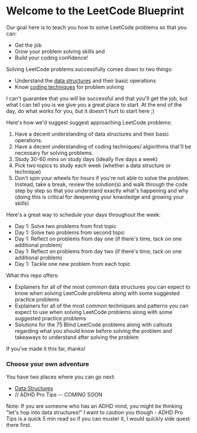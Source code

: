 # Welcome to the LeetCode Blueprint

Our goal here is to teach you how to solve LeetCode problems so that you can:

* Get the job
* Grow your problem solving skills and
* Build your coding confidence!

Solving LeetCode problems successfully comes down to two things:

* Understand the [data structures](../2.%20Data%20Structures/Data-Structures.md) and their basic operations
* Know [coding techniques](../3.%20Coding%20Techniques/Coding-Techniques-and-Patterns.md) for problem solving

I can't guarantee that you will be successful and that you'll get the job, but what I can tell you is we give you a great place to start. At the end of the day, do what works for you, but it doesn't hurt to start here ;)

Here's how we'd suggest suggest approaching LeetCode problems: 

1. Have a decent understanding of data structures and their basic operations. 
2. Have a decent understanding of coding techniques/ algorithms that'll be necessary for solving problems. 
3. Study 30-60 mins on study days (ideally five days a week)
4. Pick two topics to study each week (whether a data structure or technique)
5. Don't spin your wheels for hours if you're not able to solve the problem. Instead, take a break, review the solution(s) and walk through the code step by step so that you understand exactly what's happening and why (doing this is critical for deepening your knwoledge and growing your skills)

Here's a great way to schedule your days throughout the week:

* Day 1:  Solve two problems from first topic
* Day 1:  Solve two problems from second topic
* Day 1:  Reflect on problems from day one (if there's time, tack on one additional problem)
* Day 1:  Reflect on problems from day two (if there's time, tack on one additional problem)
* Day 1:  Tackle one new problem from each topic

What this repo offers:

* Explainers for all of the most common data structures you can expect to know when solving LeetCode problems along with some suggested practice problems
* Explainers for all of the most common techniques and patterns you can expect to use when solving LeetCode problems along with some suggested practice problems
* Solutions for the 75 Blind LeetCode problems along with callouts regarding what you should know before solving the problem and takeaways to understand after solving the problem 

If you've made it this far, thanks! 

### Choose your own adventure

You have two places where you can go next:
* [Data Structures](../2.%20Data%20Structures/Data-Structures.md)
* // ADHD Pro Tips -- COMING SOON

Note: If you are someone who has an ADHD mind, you might be thinking "let's hop into data structures!" I want to caution you though - ADHD Pro Tips is a quick 5 min read so if you can muster it, I would quickly side quest there first. 
